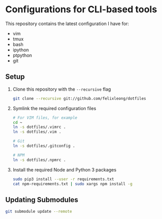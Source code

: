 Configurations for CLI-based tools
==================================

This repository contains the latest configuration I have for:

- vim
- tmux
- bash
- ipython
- ptpython
- git

Setup
-----

1. Clone this repository with the `--recursive` flag

    ```bash
    git clone --recursive git://github.com/felixleong/dotfiles
    ```

2. Symlink the required configuration files

    ```bash
    # For VIM files, for example
    cd ~
    ln -s dotfiles/.vimrc .
    ln -s dotfiles/.vim .

    # Git
    ln -s dotfiles/.gitconfig .

    # NPM
    ln -s dotfiles/.npmrc .
    ```

3. Install the required Node and Python 3 packages

    ```bash
    sudo pip3 install --user -r requirements.txt
    cat npm-requirements.txt | sudo xargs npm install -g
    ```

Updating Submodules
-------------------

```bash
git submodule update --remote
```
